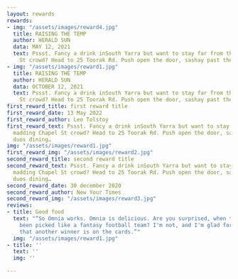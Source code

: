 ```yaml
---
layout: rewards
rewards:
- img: "/assets/images/reward4.jpg"
  title: RAISING THE TEMP
  author: HERALD SUN
  data: MAY 12, 2021
  text: Pssst. Fancy a drink inSouth Yarra but want to stay far from the madding Chapel
    St crowd? Head to 25 Toorak Rd. Push open the door, sashay past the duos dining…
- img: "/assets/images/reward1.jpg"
  title: RAISING THE TEMP
  author: HERALD SUN
  data: OCTOBER 12, 2021
  text: Pssst. Fancy a drink inSouth Yarra but want to stay far from the madding Chapel
    St crowd? Head to 25 Toorak Rd. Push open the door, sashay past the duos dining…
first_reward_title: first reward title
first_reward_date: 13 May 2022
first_reward_author: Leo Tolstoy
first_reward_text: Pssst. Fancy a drink inSouth Yarra but want to stay far from the
  madding Chapel St crowd? Head to 25 Toorak Rd. Push open the door, sashay past the
  duos dining…
img: "/assets/images/reward1.jpg"
first_reward_img: "/assets/images/reward2.jpg"
second_reward_title: second reward title
second_reward_text: Pssst. Fancy a drink inSouth Yarra but want to stay far from the
  madding Chapel St crowd? Head to 25 Toorak Rd. Push open the door, sashay past the
  duos dining…
second_reward_date: 30 december 2020
second_reward_author: New Your Times
second_reward_img: "/assets/images/reward3.jpg"
reviews:
- title: Good food
  text: "“So Omnia works. Omnia is delicious. Are you surprised, when the crew has
    been picked like a fantasy football team? I'm not, and I'm glad for South Yarra
    that another winner is on the cards.”"
  img: "/assets/images/reward1.jpg"
- title: ''
  text: ''
  img: ''

---
```

